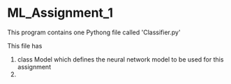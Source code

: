 # ML_Assignment_1
This program contains one Pythong file called 'Classifier.py'

This file has   
  1. class Model which defines the neural network model to be used for this assignment
  2. 

